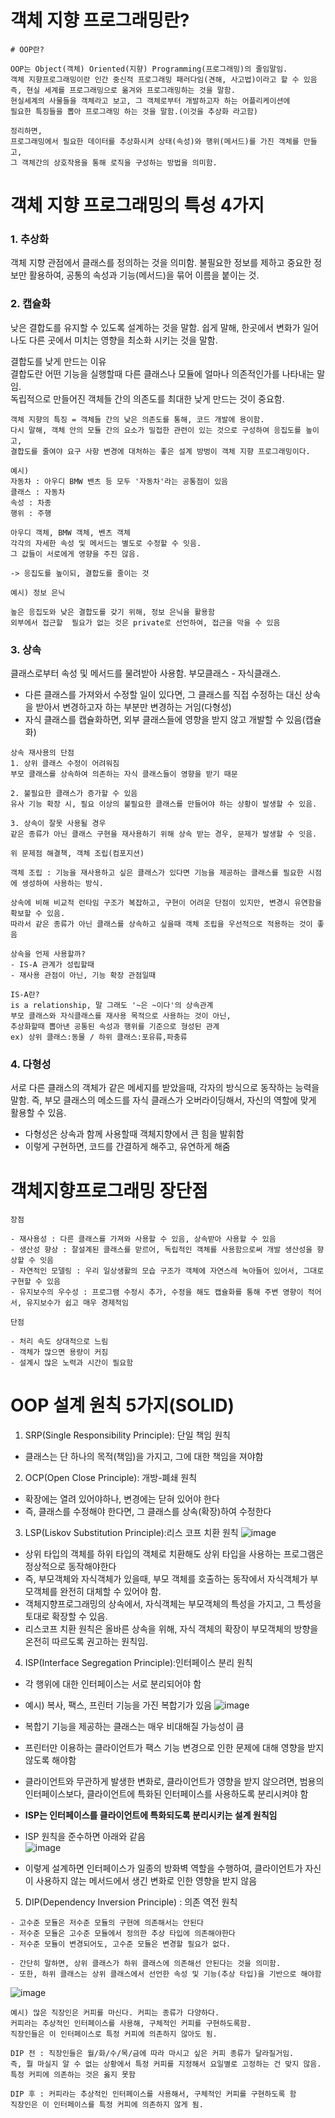 # 객체 지향 프로그래밍란?
```
# OOP란?

OOP는 Object(객체) Oriented(지향) Programming(프로그래밍)의 줄임말임.
객체 지향프로그래밍이란 인간 중신적 프로그래밍 패러다임(견해, 사고법)이라고 할 수 있음
즉, 현실 세계를 프로그래밍으로 옮겨와 프로그래밍하는 것을 말함.
현실세계의 사물들을 객체라고 보고, 그 객체로부터 개발하고자 하는 어플리케이션에
필요한 특징들을 뽑아 프로그래밍 하는 것을 말함.(이것을 추상화 라고함)

정리하면,
프로그래밍에서 필요한 데이터를 추상화시켜 상태(속성)와 행위(메서드)를 가진 객체를 만들고,
그 객체간의 상호작용을 통해 로직을 구성하는 방법을 의미함.
```


# 객체 지향 프로그래밍의 특성 4가지

### 1. 추상화
객체 지향 관점에서 클래스를 정의하는 것을 의미함.
불필요한 정보를 제하고 중요한 정보만 활용하여, 공통의 속성과 기능(메서드)을 묶어 이름을 붙이는 것.

### 2. 캡슐화
낮은 결합도를 유지할 수 있도록 설계하는 것을 말함.
쉽게 말해, 한곳에서 변화가 일어나도 다른 곳에서 미치는 영향을 최소화 시키는 것을 말함.


결합도를 낮게 만드는 이유    
결합도란 어떤 기능을 실행할때 다른 클래스나 모듈에 얼마나 의존적인가를 나타내는 말임.    
독립적으로 만들어진 객체들 간의 의존도를 최대한 낮게 만드는 것이 중요함.    


```
객체 지향의 특징 = 객체들 간의 낮은 의존도를 통해, 코드 개발에 용이함.
다시 말해, 객체 안의 모듈 간의 요소가 밀접한 관련이 있는 것으로 구성하여 응집도를 높이고,
결합도를 줄여야 요구 사항 변경에 대처하는 좋은 설계 방벙이 객체 지향 프로그래밍이다.
```
```
예시)
자동차 : 아우디 BMW 밴츠 등 모두 '자동차'라는 공통점이 있음
클래스 : 자동차
속성 : 차종
행위 : 주행

아우디 객체, BMW 객체, 벤츠 객체
각각의 자세한 속성 및 메서드는 별도로 수정할 수 잇음.
그 값들이 서로에게 영향을 주진 않음.

-> 응집도를 높이되, 결합도를 줄이는 것
```
```
예시) 정보 은닉

높은 응집도와 낮은 결합도를 갖기 위해, 정보 은닉을 활용함
외부에서 접근할  필요가 없는 것은 private로 선언하여, 접근을 막을 수 있음
```

### 3. 상속
클래스로부터 속성 및 메서드를 물려받아 사용함. 부모클래스 - 자식클래스.
- 다른 클래스를 가져와서 수정할 일이 있다면, 그 클래스를 직접 수정하는 대신
상속을 받아서 변경하고자 하는 부분만 변경하는 거임(다형성)
- 자식 클래스를 캡슐화하면, 외부 클래스들에 영향을 받지 않고 개발할 수 있음(캡슐화)

```
상속 재사용의 단점
1. 상위 클래스 수정이 어려워짐
부모 클래스를 상속하여 의존하는 자식 클래스들이 영향을 받기 때문

2. 불필요한 클래스가 증가할 수 있음
유사 기능 확장 시, 필요 이상의 불필요한 클래스를 만들어야 하는 상황이 발생할 수 있음.

3. 상속이 잘못 사용될 경우
같은 종류가 아닌 클래스 구현을 재사용하기 위해 상속 받는 경우, 문제가 발생할 수 잇음.
```
```
위 문제점 해결책, 객체 조립(컴포지션)

객체 조립 : 기능을 재사용하고 싶은 클래스가 있다면 기능을 제공하는 클래스를 필요한 시점에 생성하여 사용하는 방식.

상속에 비해 비교적 런타임 구조가 복잡하고, 구현이 어려운 단점이 있지만, 변경시 유연함을 확보할 수 있음.
따라서 같은 종류가 아닌 클래스를 상속하고 싶을때 객체 조립을 우선적으로 적용하는 것이 좋음
```
```
상속을 언제 사용할까?
- IS-A 관계가 성립할때
- 재사용 관점이 아닌, 기능 확장 관점일때
```
```
IS-A란?
is a relationship, 말 그래도 '~은 ~이다'의 상속관계
부모 클래스와 자식클래스를 재사용 목적으로 사용하는 것이 아닌,
추상화할때 뽑아낸 공통된 속성과 행위를 기준으로 형성된 관계
ex) 상위 클래스:동물 / 하위 클래스:포유류,파충류 
```

### 4. 다형성
서로 다른 클래스의 객체가 같은 메세지를 받았을때, 각자의 방식으로 동작하는 능력을 말함.
즉, 부모 클래스의 메소드를 자식 클래스가 오버라이딩해서, 자신의 역할에 맞게 활용할 수 있음.
- 다형성은 상속과 함께 사용할때 객체지향에서 큰 힘을 발휘함
- 이렇게 구현하면, 코드를 간결하게 해주고, 유연하게 해줌


# 객체지향프로그래밍 장단점
```
장점

- 재사용성 : 다른 클래스를 가져와 사용할 수 있음, 상속받아 사용할 수 있음
- 생산성 향상 : 잘설계된 클래스를 맏르어, 독립적인 객체를 사용함으로써 개발 생산성을 향상할 수 잇음
- 자연적인 모델링 : 우리 일상생활의 모습 구조가 객체에 자연스레 녹아들어 있어서, 그대로 구현할 수 있음
- 유지보수의 우수성 : 프로그램 수정시 추가, 수정을 해도 캡슐화를 통해 주변 영향이 적어서, 유지보수가 쉽고 매우 경제적임
```
```
단점

- 처리 속도 상대적으로 느림
- 객체가 많으면 용량이 커짐
- 설계시 많은 노력과 시간이 필요함
```

# OOP 설계 원칙 5가지(SOLID)
1. SRP(Single Responsibility Principle): 단일 책임 원칙
- 클래스는 단 하나의 목적(책임)을 가지고, 그에 대한 책임을 져야함

2. OCP(Open Close Principle): 개방-폐쇄 원칙
- 확장에는 열려 있어야하나, 변경에는 닫혀 있어야 한다
- 즉, 클래스를 수정해야 한다면, 그 클래스를 상속(확장)하여 수정한다

3. LSP(Liskov Substitution Principle):리스 코프 치환 원칙
![image](https://github.com/jiyeonnnny/Computer-Science/assets/139419091/d15772b9-5924-44ba-9da8-8624286c45a8)
- 상위 타입의 객체를 하위 타입의 객체로 치환해도 상위 타입을 사용하는 프로그램은 정상적으로 동작해야한다
- 즉, 부모객체와 자식객체가 있을때, 부모 객체를 호출하는 동작에서 자식객체가 부모객체를 완전히 대체할 수 있어야 함.
- 객체지향프로그래밍의 상속에서, 자식객체는 부모객체의 특성을 가지고, 그 특성을 토대로 확장할 수 있음.
- 리스코프 치환 원칙은 올바른 상속을 위해, 자식 객체의 확장이 부모객체의 방향을 온전히 따르도록 권고하는 원칙임.

4. ISP(Interface Segregation Principle):인터페이스 분리 원칙
- 각 행위에 대한 인터페이스는 서로 분리되어야 함
- 예시) 복사, 팩스, 프린터 기능을 가진 복합기가 있음
![image](https://github.com/jiyeonnnny/Computer-Science/assets/139419091/9c67cde3-d46a-4052-ad62-2267c33e379a)   

- 복합기 기능을 제공하는 클래스는 매우 비대해질 가능성이 큼
- 프린터만 이용하는 클라이언트가 팩스 기능 변경으로 인한 문제에 대해 영향을 받지 않도록 해야함
- 클라이언트와 무관하게 발생한 변화로, 클라이언트가 영향을 받지 않으려면, 범용의 인터페이스보다, 클라이언트에 특화된 인터페이스를 사용하도록 분리시켜야 함
- **ISP는 인터페이스를 클라이언트에 특화되도록 분리시키는 설계 원칙임**

- ISP 원칙을 준수하면 아래와 같음    
![image](https://github.com/jiyeonnnny/Computer-Science/assets/139419091/37502c0b-f314-4349-bf57-8bf0c3c0b2fc)   

- 이렇게 설계하면 인터페이스가 일종의 방화벽 역할을 수행하여, 클라이언트가 자신이 사용하지 않는 메서드에서 생긴 변화로 인한 영향을 받지 않음


5. DIP(Dependency Inversion Principle) : 의존 역전 원칙
```
- 고수준 모듈은 저수준 모듈의 구현에 의존해서는 안된다
- 저수준 모듈은 고수준 모듈에서 정의한 추상 타입에 의존해야한다
- 저수준 모듈이 변경되어도, 고수준 모듈은 변경할 필요가 없다.

- 간단히 말하면, 상위 클래스가 하위 클래스에 의존해선 안된다는 것을 의미함.
- 또한, 하위 클래스는 상위 클래스에서 선언한 속성 및 기능(추상 타입)을 기반으로 해야함
```   
![image](https://github.com/jiyeonnnny/Computer-Science/assets/139419091/43a30e02-816c-4850-82e0-9c1cfe434d4a)   
```   
예시) 많은 직장인은 커피를 마신다. 커피는 종류가 다양하다.
커피라는 추상적인 인터페이스를 사용해, 구체적인 커피를 구현하도록함.
직장인들은 이 인터페이스로 특정 커피에 의존하지 않아도 됨.

DIP 전 : 직장인들은 월/화/수/목/금에 따라 마시고 싶은 커피 종류가 달라질거임.
즉, 뭘 마실지 알 수 없는 상황에서 특정 커피를 지정해서 요일별로 고정하는 건 맞지 않음.
특정 커피에 의존하는 것은 옳지 못함

DIP 후 : 커피라는 추상적인 인터페이스를 사용해서, 구체적인 커피를 구현하도록 함
직장인은 이 인터페이스를 특정 커피에 의존하지 않게 됨.
```
